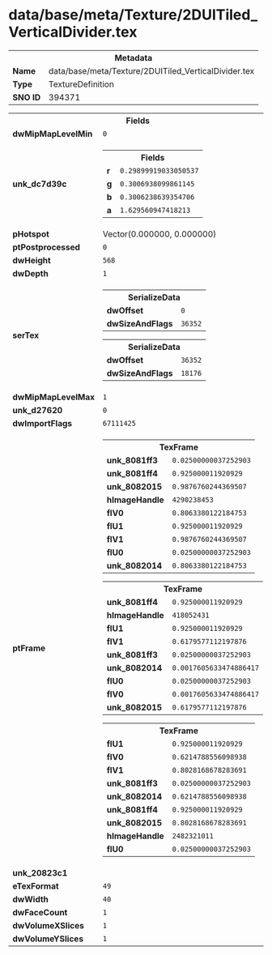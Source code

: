 <h1>data/base/meta/Texture/2DUITiled_VerticalDivider.tex</h1><table><tr><th colspan="100%">Metadata</th></tr><tr><td><b>Name</b></td><td>data/base/meta/Texture/2DUITiled_VerticalDivider.tex</td></tr><tr><td><b>Type</b></td><td>TextureDefinition</td></tr><tr><td><b>SNO ID</b></td><td>394371</td></tr></table>

<table><tr><th colspan="100%">Fields</th></tr><tr><td><b>dwMipMapLevelMin</b></td><td><code>0</code></td></tr><tr><td><b>unk_dc7d39c</b></td><td><table><tr><th colspan="100%">Fields</th></tr><tr><td><b>r</b></td><td><code>0.29899919033050537</code></td></tr><tr><td><b>g</b></td><td><code>0.3006938099861145</code></td></tr><tr><td><b>b</b></td><td><code>0.3006238639354706</code></td></tr><tr><td><b>a</b></td><td><code>1.629560947418213</code></td></tr></table>

</td></tr><tr><td><b>pHotspot</b></td><td>Vector(0.000000, 0.000000)</td></tr><tr><td><b>ptPostprocessed</b></td><td><code>0</code></td></tr><tr><td><b>dwHeight</b></td><td><code>568</code></td></tr><tr><td><b>dwDepth</b></td><td><code>1</code></td></tr><tr><td><b>serTex</b></td><td><table><tr><th colspan="100%">SerializeData</th></tr><tr><td><b>dwOffset</b></td><td><code>0</code></td></tr><tr><td><b>dwSizeAndFlags</b></td><td><code>36352</code></td></tr></table>


<table><tr><th colspan="100%">SerializeData</th></tr><tr><td><b>dwOffset</b></td><td><code>36352</code></td></tr><tr><td><b>dwSizeAndFlags</b></td><td><code>18176</code></td></tr></table>


</td></tr><tr><td><b>dwMipMapLevelMax</b></td><td><code>1</code></td></tr><tr><td><b>unk_d27620</b></td><td><code>0</code></td></tr><tr><td><b>dwImportFlags</b></td><td><code>67111425</code></td></tr><tr><td><b>ptFrame</b></td><td><table><tr><th colspan="100%">TexFrame</th></tr><tr><td><b>unk_8081ff3</b></td><td><code>0.02500000037252903</code></td></tr><tr><td><b>unk_8081ff4</b></td><td><code>0.925000011920929</code></td></tr><tr><td><b>unk_8082015</b></td><td><code>0.9876760244369507</code></td></tr><tr><td><b>hImageHandle</b></td><td><code>4290238453</code></td></tr><tr><td><b>flV0</b></td><td><code>0.8063380122184753</code></td></tr><tr><td><b>flU1</b></td><td><code>0.925000011920929</code></td></tr><tr><td><b>flV1</b></td><td><code>0.9876760244369507</code></td></tr><tr><td><b>flU0</b></td><td><code>0.02500000037252903</code></td></tr><tr><td><b>unk_8082014</b></td><td><code>0.8063380122184753</code></td></tr></table>


<table><tr><th colspan="100%">TexFrame</th></tr><tr><td><b>unk_8081ff4</b></td><td><code>0.925000011920929</code></td></tr><tr><td><b>hImageHandle</b></td><td><code>418052431</code></td></tr><tr><td><b>flU1</b></td><td><code>0.925000011920929</code></td></tr><tr><td><b>flV1</b></td><td><code>0.6179577112197876</code></td></tr><tr><td><b>unk_8081ff3</b></td><td><code>0.02500000037252903</code></td></tr><tr><td><b>unk_8082014</b></td><td><code>0.0017605633474886417</code></td></tr><tr><td><b>flU0</b></td><td><code>0.02500000037252903</code></td></tr><tr><td><b>flV0</b></td><td><code>0.0017605633474886417</code></td></tr><tr><td><b>unk_8082015</b></td><td><code>0.6179577112197876</code></td></tr></table>


<table><tr><th colspan="100%">TexFrame</th></tr><tr><td><b>flU1</b></td><td><code>0.925000011920929</code></td></tr><tr><td><b>flV0</b></td><td><code>0.6214788556098938</code></td></tr><tr><td><b>flV1</b></td><td><code>0.8028168678283691</code></td></tr><tr><td><b>unk_8081ff3</b></td><td><code>0.02500000037252903</code></td></tr><tr><td><b>unk_8082014</b></td><td><code>0.6214788556098938</code></td></tr><tr><td><b>unk_8081ff4</b></td><td><code>0.925000011920929</code></td></tr><tr><td><b>unk_8082015</b></td><td><code>0.8028168678283691</code></td></tr><tr><td><b>hImageHandle</b></td><td><code>2482321011</code></td></tr><tr><td><b>flU0</b></td><td><code>0.02500000037252903</code></td></tr></table>


</td></tr><tr><td><b>unk_20823c1</b></td><td></td></tr><tr><td><b>eTexFormat</b></td><td><code>49</code></td></tr><tr><td><b>dwWidth</b></td><td><code>40</code></td></tr><tr><td><b>dwFaceCount</b></td><td><code>1</code></td></tr><tr><td><b>dwVolumeXSlices</b></td><td><code>1</code></td></tr><tr><td><b>dwVolumeYSlices</b></td><td><code>1</code></td></tr></table>

